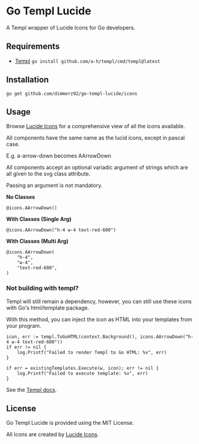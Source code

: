 # Go Templ Lucide

A Templ wrapper of Lucide Icons for Go developers.

## Requirements

* [Templ](https://templ.guide/) `go install github.com/a-h/templ/cmd/templ@latest`

## Installation

`go get github.com/dimmerz92/go-templ-lucide/icons`

## Usage

Browse [Lucide Icons](https://lucide.dev/icons/) for a comprehensive view of all the icons available.

All components have the same name as the lucid icons, except in pascal case.

E.g. a-arrow-down becomes AArrowDown

All components accept an optional variadic argument of strings which are all given to the svg class attribute.

Passing an argument is not mandatory.

**No Classes**
```templ
@icons.AArrowDown()
```

**With Classes (Single Arg)**
```templ
@icons.AArrowDown("h-4 w-4 text-red-600")
```

**With Classes (Multi Arg)**
```templ
@icons.AArrowDown(
    "h-4",
    "w-4",
    "text-red-600",
)
```

### Not building with templ?

Templ will still remain a dependency, however, you can still use these icons with Go's html/template package.

With this method, you can inject the icon as HTML into your templates from your program.

```templ
icon, err := templ.ToGoHTML(context.Background(), icons.AArrowDown("h-4 w-4 text-red-600"))
if err != nil {
    log.Printf("Failed to render Templ to Go HTML: %v", err)
}

if err = existingTemplates.Execute(w, icon); err != nil {
    log.Printf("Failed to execute template: %v", err)
}
```

See the [Templ docs](https://templ.guide/syntax-and-usage/using-with-go-templates#using-a-templ-component-withhtmltemplate).

## License

Go Templ Lucide is provided using the MIT License.

All Icons are created by [Lucide Icons](https://github.com/lucide-icons/lucide).
